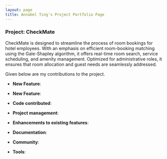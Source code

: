 ```yaml
---
layout: page
title: Annabel Ting's Project Portfolio Page
---
```


### Project: CheckMate

CheckMate is designed to streamline the process of room bookings for hotel employees. With an emphasis on efficient room-booking matching using the Gale-Shapley algorithm, it offers real-time room search, service scheduling, and amenity management. Optimized for administrative roles, it ensures that room allocation and guest needs are seamlessly addressed.

Given below are my contributions to the project.

* **New Feature**:

* **New Feature**: 

* **Code contributed**: 

* **Project management**:

* **Enhancements to existing features**:

* **Documentation**:
   
* **Community**:

* **Tools**:
